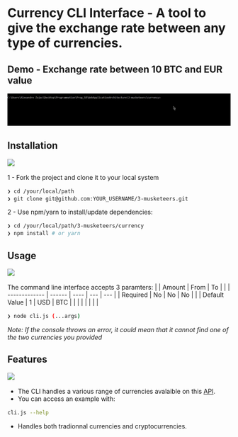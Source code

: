 # Currency CLI Interface - A tool to give the exchange rate between any type of currencies.

## Demo - Exchange rate between 10 BTC and EUR value

![](./demo.gif)

## Installation

![](https://media.giphy.com/media/lYZjoIy0UOEJa/source.gif)

1 - Fork the project and clone it to your local system  

```sh
❯ cd /your/local/path
❯ git clone git@github.com:YOUR_USERNAME/3-musketeers.git
```

2 - Use npm/yarn to install/update dependencies:

```sh
❯ cd /your/local/path/3-musketeers/currency
❯ npm install # or yarn
```

## Usage

![](https://media.giphy.com/media/Ln2dAW9oycjgmTpjX9/source.gif)

The command line interface accepts 3 paramters:
|               | Amount | From | To  |     |
| ------------- | ------ | ---- | --- | --- |
| Required      | No     | No   | No  |     |
| Default Value | 1      | USD  | BTC |     |
|               |        |      |     |     |

```sh
❯ node cli.js (...args)
```

_Note: If the console throws an error, it could mean that it cannot find one of the two currencies you provided_

## Features

![](https://media.giphy.com/media/Rfjm0SIyKFcuQ/source.gif)

- The CLI handles a various range of currencies avalaible on this [API](https://api.exchangeratesapi.io).
- You can access an example with: 
```sh
cli.js --help
```
- Handles both tradionnal currencies and cryptocurrencies.






